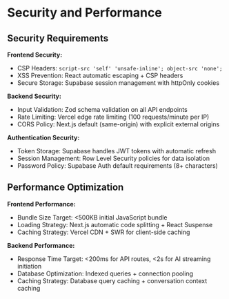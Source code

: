 # Security and Performance

## Security Requirements

**Frontend Security:**
- CSP Headers: `script-src 'self' 'unsafe-inline'; object-src 'none';`
- XSS Prevention: React automatic escaping + CSP headers
- Secure Storage: Supabase session management with httpOnly cookies

**Backend Security:**
- Input Validation: Zod schema validation on all API endpoints
- Rate Limiting: Vercel edge rate limiting (100 requests/minute per IP)
- CORS Policy: Next.js default (same-origin) with explicit external origins

**Authentication Security:**
- Token Storage: Supabase handles JWT tokens with automatic refresh
- Session Management: Row Level Security policies for data isolation
- Password Policy: Supabase Auth default requirements (8+ characters)

## Performance Optimization

**Frontend Performance:**
- Bundle Size Target: <500KB initial JavaScript bundle
- Loading Strategy: Next.js automatic code splitting + React Suspense
- Caching Strategy: Vercel CDN + SWR for client-side caching

**Backend Performance:**
- Response Time Target: <200ms for API routes, <2s for AI streaming initiation
- Database Optimization: Indexed queries + connection pooling
- Caching Strategy: Database query caching + conversation context caching
